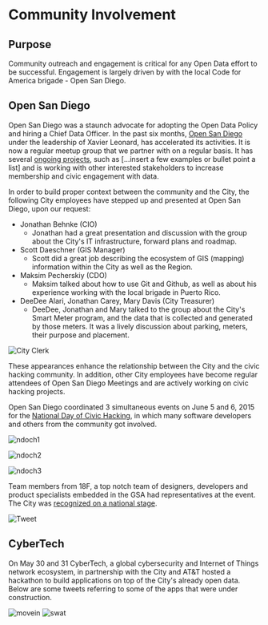 # Community Involvement

## Purpose
Community outreach and engagement is critical for any Open Data effort to be successful. Engagement is largely driven by with the local Code for America brigade - Open San Diego. 

## Open San Diego
Open San Diego was a staunch advocate for adopting the Open Data Policy and hiring a Chief Data Officer. In the past six months, [Open San Diego](http://opensandiego.org/) under the leadership of Xavier Leonard, has accelerated its activities. It is now a regular meetup group that we partner with on a regular basis.  It has several [ongoing projects](https://github.com/opensandiego), such as [...insert a few examples or bullet point a list] and is working with other interested stakeholders to increase membership and civic engagement with data.

In order to build proper context between the community and the City, the following City employees have stepped up and presented at Open San Diego, upon our request:

* Jonathan Behnke (CIO)
    - Jonathan had a great presentation and discussion with the group about the City's IT infrastructure, forward plans and roadmap.
* Scott Daeschner (GIS Manager)
    - Scott did a great job describing the ecosystem of GIS (mapping) information within the City as well as the Region.
* Maksim Pecherskiy (CDO)
    - Maksim talked about how to use Git and Github, as well as about his experience working with the local brigade in Puerto Rico.
* DeeDee Alari, Jonathan Carey, Mary Davis (City Treasurer)
    - DeeDee, Jonathan and Mary talked to the group about the City's Smart Meter program, and the data that is collected and generated by those meters.  It was a lively discussion about parking, meters, their purpose and placement.  

![City Clerk](http://mrm-random.s3.amazonaws.com/dz/2015-05-19%2018.03.23.jpg)

These appearances enhance the relationship between the City and the civic hacking community. In addition, other City employees have become regular attendees of Open San Diego Meetings and are actively working on civic hacking projects.

Open San Diego coordinated 3 simultaneous events on June 5 and 6, 2015 for the [National Day of Civic Hacking](http://hackforchange.org/events/code-for-san-diego-national-day-event/), in which many software developers and others from the community got involved.  

![ndoch1](http://mrm-random.s3.amazonaws.com/dz/AVr3uRXiHqmGteWuWMqtwhcygfx5ShuioInQX2_Xx1Y.jpg)

![ndoch2](http://mrm-random.s3.amazonaws.com/dz/NVp6Byiw2AB7R59fSpmA1w5F6cSjYqxuNtHqxNsr1rQ.jpg)

![ndoch3](http://mrm-random.s3.amazonaws.com/dz/CemANb4rDHMV_1PBT7KeJpdXK9PUMB9CxtK_HYXFyFw.jpg)

Team members from 18F, a top notch team of designers, developers and product specialists embedded in the GSA had representatives at the event.  The City was [recognized on a national stage](https://18f.gsa.gov/2015/06/11/18f-at-national-civic-hacking-day/). 

![Tweet](http://take.ms/mdrLE)

## CyberTech 
On May 30 and 31 CyberTech, a global cybersecurity and Internet of Things network ecosystem, in partnership with the City and AT&T hosted a hackathon to build applications on top of the City's already open data.  Below are some tweets referring to some of the apps that were under construction.

![movein](http://take.ms/CvMRt)
![swat](http://take.ms/w8W10)

